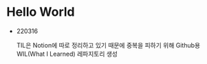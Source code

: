 # Hello World



- 220316

  TIL은 Notion에 따로 정리하고 있기 때문에 중복을 피하기 위해 Github용 WIL(What I Learned) 레파지토리 생성

